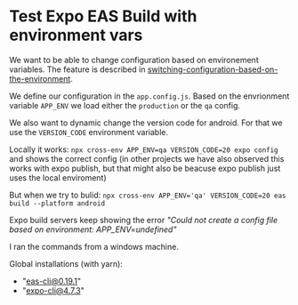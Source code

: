 # Test Expo EAS Build with environment vars #

We want to be able to change configuration based on environement variables. The feature is described in [switching-configuration-based-on-the-environment](https://docs.expo.io/workflow/configuration/#switching-configuration-based-on-the-environment).

We define our configuration in the `app.config.js`. Based on the envrionment variable `APP_ENV` we load either the `production` or the `qa` config.

We also want to dynamic change the version code for android. For that we use the `VERSION_CODE` environment variable.

Locally it works:
`npx cross-env APP_ENV=qa VERSION_CODE=20 expo config` and shows the correct config (in other projects we have also observed this works with expo publish, but that might also be beacuse expo publish just uses the local enviroment)

But when we try to bulid:
`npx cross-env APP_ENV='qa' VERSION_CODE=20 eas build --platform android`

Expo build servers keep showing the error *"Could not create a config file based on environment: APP_ENV=undefined"*

I ran the commands from a windows machine.

Global installations (with yarn):
 * "eas-cli@0.19.1" 
 * "expo-cli@4.7.3"